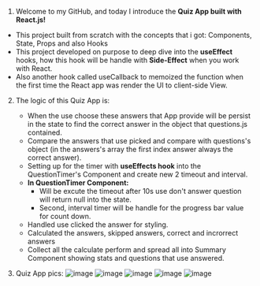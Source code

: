 1. Welcome to my GitHub, and today I introduce the **Quiz App built with React.js!** 
- This project built from scratch with the concepts that i got: Components, State, Props and also Hooks
- This project developed on purpose to deep dive into the **useEffect** hooks, how this hook will be handle with **Side-Effect** when you work with React.
- Also another hook called useCallback to memoized the function when the first time the React app was render the UI to client-side View.

2. The logic of this Quiz App is:
   - When the use choose these answers that App provide will be persist in the state to find the correct answer in the object that questions.js contained.
   - Compare the answers that use picked and compare with questions's object (in the answers's array the first index answer always the correct answer).
   - Setting up for the timer with **useEffects hook** into the QuestionTimer's Component and create new 2 timeout and interval.
   - **In QuestionTimer Component:**
     + Will be excute the timeout after 10s use don't answer question will return null into the state.
     + Second, interval timer will be handle for the progress bar value for count down.
   - Handled use clicked the answer for styling.
   - Calculated the answers, skipped answers, correct and incrorrect answers
   - Collect all the calculate perform and spread all into Summary Component showing stats and questions that use answered.

3. Quiz App pics:
![image](https://github.com/user-attachments/assets/1c244803-89f0-4ef4-9527-0aa319e50616)
![image](https://github.com/user-attachments/assets/87fed84a-7784-42ff-8bf4-85d28eb78473)
![image](https://github.com/user-attachments/assets/d9791d0d-4575-49db-a5c2-aeff52abe5da)
![image](https://github.com/user-attachments/assets/73dec3a1-f01b-48a7-9e6b-5cdf7a6fd710)
![image](https://github.com/user-attachments/assets/e70cd26c-1bb9-4a0f-9b17-faf13b14858e)


